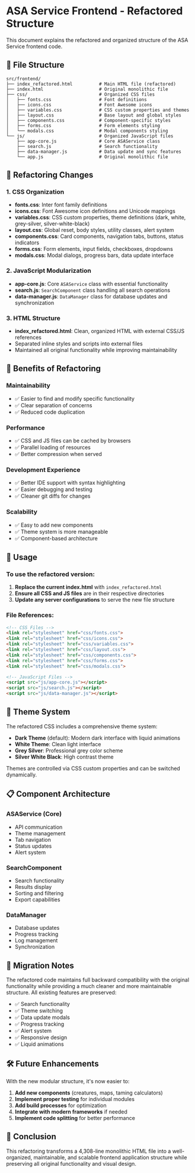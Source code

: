 # ASA Service Frontend - Refactored Structure

This document explains the refactored and organized structure of the ASA Service frontend code.

## 📁 File Structure

```
src/frontend/
├── index_refactored.html          # Main HTML file (refactored)
├── index.html                     # Original monolithic file
├── css/                           # Organized CSS files
│   ├── fonts.css                  # Font definitions
│   ├── icons.css                  # Font Awesome icons
│   ├── variables.css              # CSS custom properties and themes
│   ├── layout.css                 # Base layout and global styles
│   ├── components.css             # Component-specific styles
│   ├── forms.css                  # Form elements styling
│   └── modals.css                 # Modal components styling
└── js/                            # Organized JavaScript files
    ├── app-core.js                # Core ASAService class
    ├── search.js                  # Search functionality
    ├── data-manager.js            # Data update and sync features
    └── app.js                     # Original monolithic file
```

## 🔧 Refactoring Changes

### 1. **CSS Organization**
- **fonts.css**: Inter font family definitions
- **icons.css**: Font Awesome icon definitions and Unicode mappings
- **variables.css**: CSS custom properties, theme definitions (dark, white, grey-silver, silver-white-black)
- **layout.css**: Global reset, body styles, utility classes, alert system
- **components.css**: Card components, navigation tabs, buttons, status indicators
- **forms.css**: Form elements, input fields, checkboxes, dropdowns
- **modals.css**: Modal dialogs, progress bars, data update interface

### 2. **JavaScript Modularization**
- **app-core.js**: Core `ASAService` class with essential functionality
- **search.js**: `SearchComponent` class handling all search operations
- **data-manager.js**: `DataManager` class for database updates and synchronization

### 3. **HTML Structure**
- **index_refactored.html**: Clean, organized HTML with external CSS/JS references
- Separated inline styles and scripts into external files
- Maintained all original functionality while improving maintainability

## 🎯 Benefits of Refactoring

### **Maintainability**
- ✅ Easier to find and modify specific functionality
- ✅ Clear separation of concerns
- ✅ Reduced code duplication

### **Performance**
- ✅ CSS and JS files can be cached by browsers
- ✅ Parallel loading of resources
- ✅ Better compression when served

### **Development Experience**
- ✅ Better IDE support with syntax highlighting
- ✅ Easier debugging and testing
- ✅ Cleaner git diffs for changes

### **Scalability**
- ✅ Easy to add new components
- ✅ Theme system is more manageable
- ✅ Component-based architecture

## 🚀 Usage

### To use the refactored version:

1. **Replace the current index.html** with `index_refactored.html`
2. **Ensure all CSS and JS files** are in their respective directories
3. **Update any server configurations** to serve the new file structure

### File References:
```html
<!-- CSS Files -->
<link rel="stylesheet" href="css/fonts.css">
<link rel="stylesheet" href="css/icons.css">
<link rel="stylesheet" href="css/variables.css">
<link rel="stylesheet" href="css/layout.css">
<link rel="stylesheet" href="css/components.css">
<link rel="stylesheet" href="css/forms.css">
<link rel="stylesheet" href="css/modals.css">

<!-- JavaScript Files -->
<script src="js/app-core.js"></script>
<script src="js/search.js"></script>
<script src="js/data-manager.js"></script>
```

## 🎨 Theme System

The refactored CSS includes a comprehensive theme system:

- **Dark Theme** (default): Modern dark interface with liquid animations
- **White Theme**: Clean light interface
- **Grey Silver**: Professional grey color scheme
- **Silver White Black**: High contrast theme

Themes are controlled via CSS custom properties and can be switched dynamically.

## 📋 Component Architecture

### **ASAService (Core)**
- API communication
- Theme management
- Tab navigation
- Status updates
- Alert system

### **SearchComponent**
- Search functionality
- Results display
- Sorting and filtering
- Export capabilities

### **DataManager**
- Database updates
- Progress tracking
- Log management
- Synchronization

## 🔄 Migration Notes

The refactored code maintains full backward compatibility with the original functionality while providing a much cleaner and more maintainable structure. All existing features are preserved:

- ✅ Search functionality
- ✅ Theme switching
- ✅ Data update modals
- ✅ Progress tracking
- ✅ Alert system
- ✅ Responsive design
- ✅ Liquid animations

## 🛠️ Future Enhancements

With the new modular structure, it's now easier to:

1. **Add new components** (creatures, maps, taming calculators)
2. **Implement proper testing** for individual modules
3. **Add build processes** for optimization
4. **Integrate with modern frameworks** if needed
5. **Implement code splitting** for better performance

## 📝 Conclusion

This refactoring transforms a 4,308-line monolithic HTML file into a well-organized, maintainable, and scalable frontend application structure while preserving all original functionality and visual design.
